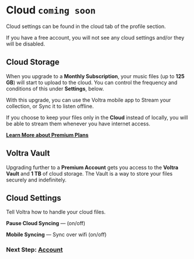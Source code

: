# Cloud ``coming soon``

Cloud settings can be found in the cloud tab of the profile section.

If you have a free account, you will not see any cloud settings and/or they will be disabled.

## Cloud Storage

When you upgrade to a **Monthly Subscription**, your music files (up to **125 GB**) will start to upload to the cloud. You can control the frequency and conditions of this under **Settings**, below.

With this upgrade, you can use the Voltra mobile app to Stream your collection, or Sync it to listen offline.

If you choose to keep your files only in the **Cloud** instead of locally, you will be able to stream them whenever you have internet access.

**[Learn More about Premium Plans](https://voltra.co/premium/)**

## Voltra Vault

Upgrading further to a **Premium Account** gets you access to the **Voltra Vault** and **1 TB** of cloud storage. The Vault is a way to store your files securely and indefinitely.

## Cloud Settings

Tell Voltra how to handle your cloud files.

**Pause Cloud Syncing** — (on/off)

**Mobile Syncing** — Sync over wifi (on/off)

### Next Step: **[Account](https://voltra.co/docs/account/)**
